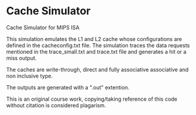 # Cache Simulator

Cache Simulator for MIPS ISA

This simulation emulates the L1 and L2 cache whose configurations are defined in the cacheconfig.txt file. The simulation traces the data requests mentioned in the trace_small.txt and trace.txt file and generates a hit or a miss output.

The caches are write-through, direct and fully associative associative and non inclusive type.

The outputs are generated with a ".out" extention.

This is an original course work, copying/taking reference of this code without citation is considered plagarism.
